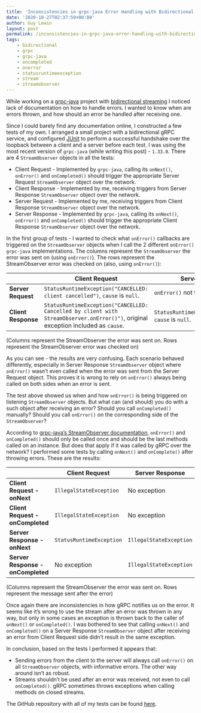 ```yaml
---
title: 'Inconsistencies in grpc-java Error Handling with Bidirectional Streams'
date: '2020-10-27T02:37:59+00:00'
author: Guy Lewin
layout: post
permalink: /inconsistencies-in-grpc-java-error-handling-with-bidirectional-streams/
tags:
    - bidirectional
    - grpc
    - grpc-java
    - oncompleted
    - onerror
    - statusruntimeexception
    - stream
    - streamobserver
---
```


While working on a [grpc-java](https://github.com/grpc/grpc-java) project with [bidirectional streaming](https://grpc.io/docs/languages/java/basics/#bidirectional-streaming-rpc) I noticed lack of documentation on how to handle errors. I wanted to know when are errors thrown, and how should an error be handled after receiving one.

Since I could barely find any documentation online, I constructed a few tests of my own. I arranged a small project with a bidirectional gRPC service, and configured [JUnit](https://junit.org/) to perform a successful handshake over the loopback between a client and a server before each test. I was using the most recent version of `grpc-java` (while writing this post) - `1.33.0`. There are 4 `StreamObserver` objects in all the tests:

- Client Request - Implemented by `grpc-java`, calling its `onNext()`, `onError()` and `onCompleted()` should trigger the appropriate Server Request `StreamObserver` object over the network.
- Client Response - Implemented by me, receiving triggers from Server Response `StreamObserver` object over the network.
- Server Request - Implemented by me, receiving triggers from Client Response `StreamObserver` object over the network.
- Server Response - Implemented by `grpc-java`, calling its `onNext()`, `onError()` and `onCompleted()` should trigger the appropriate Client Response `StreamObserver` object over the network.

In the first group of tests - I wanted to check what `onError()` callbacks are triggered on the `StreamObserver` objects when I call the 2 different `onError()` `grpc-java` implementations. The columns represent the `StreamObserver` the error was sent on (using `onError()`). The rows represent the StreamObserver error was checked on (also, using `onError()`):

|  | **Client Request** | **Server Response** |
|---|---|---|
| **Server Request** | `StatusRuntimeException("CANCELLED: client cancelled")`, `cause` is `null`. | `onError()` not triggered |
| **Client Response** | `StatusRuntimeException("CANCELLED: Cancelled by client with StreamObserver.onError()")`, original exception included as `cause`. | `StatusRuntimeException("UNKNOWN")`, `cause` is `null`. |

(Columns represent the StreamObserver the error was sent on. Rows represent the StreamObserver error was checked on)

As you can see - the results are very confusing. Each scenario behaved differently, especially in Server Response `StreamObserver` object where `onError()` wasn’t even called when the error was sent from the Server Request object. This proves it is wrong to rely on `onError()` always being called on both sides when an error is sent.

The test above showed us when and how `onError()` is being triggered on listening `StreamObserver` objects. But what can (and should) you do with a such object after receiving an error? Should you call `onCompleted()` manually? Should you call `onError()` on the corresponding side of the `StreamObserver`?

According to [grpc-java’s StreamObserver documentation](https://grpc.github.io/grpc-java/javadoc/io/grpc/stub/StreamObserver.html), `onError()` and `onCompleted()` should only be called once and should be the last methods called on an instance. But does that apply if it was called by gRPC over the network? I performed some tests by calling `onNext()` and `onComplete()` after throwing errors. These are the results:

|  | **Client Request** | **Server Response** |
|---|---|---|
| **Client Request - onNext** | `IllegalStateException` | No exception |
| **Client Request - onCompleted** | `IllegalStateException` | No exception |
| **Server Response - onNext** | `StatusRuntimeException` | `IllegalStateException` |
| **Server Response - onCompleted** | No exception | `IllegalStateException` |

(Columns represent the StreamObserver the error was sent on. Rows represent the message sent after the error)

Once again there are inconsistencies in how gRPC notifies us on the error. It seems like it’s wrong to use the stream after an error was thrown in any way, but only in some cases an exception is thrown back to the caller of `onNext()` or `onCompleted()`. I was bothered to see that calling `onNext()` and `onCompleted()` on a Server Response `StreamObserver` object after receiving an error from Client Request side didn’t result in the same exception.

In conclusion, based on the tests I performed it appears that:

- Sending errors from the client to the server will always call `onError()` on all `StreamObserver` objects, with informative errors. The other way around isn’t as robust.
- Streams shouldn’t be used after an error was received, not even to call `onCompleted()`. gRPC sometimes throws exceptions when calling methods on closed streams.

The GitHub repository with all of my tests can be found [here](https://github.com/GuyLewin/grpc-bidirectional-streaming-error-handling).